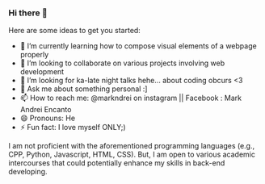 ### Hi there 👋


Here are some ideas to get you started:

- 🌱 I’m currently learning how to compose visual elements of a webpage properly
- 👯 I’m looking to collaborate on various projects involving web development
- 🤔 I’m looking for ka-late night talks hehe... about coding obcurs <3
- 💬 Ask me about something personal :]
- 📫 How to reach me: @markndrei on instagram || Facebook : Mark Andrei Encanto
- 😄 Pronouns: He
- ⚡ Fun fact: I love myself ONLY;)
  
I am not proficient with the aforementioned programming languages (e.g., CPP, Python, Javascript, HTML, CSS). But, I am open to various academic intercourses that could potentially enhance my skills in back-end developing.
